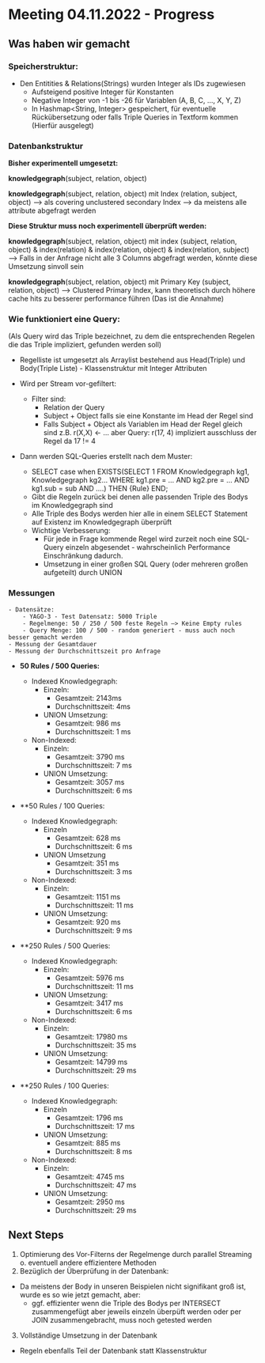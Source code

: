 # Meeting 04.11.2022 - Progress

## Was haben wir gemacht

### Speicherstruktur:
- Den Entitities & Relations(Strings) wurden Integer als IDs zugewiesen
    - Aufsteigend positive Integer für Konstanten
    - Negative Integer von -1 bis -26 für Variablen (A, B, C, ..., X, Y, Z)
    - In Hashmap<String, Integer> gespeichert, für eventuelle Rückübersetzung oder falls Triple Queries in Textform kommen (Hierfür ausgelegt)

### Datenbankstruktur
**Bisher experimentell umgesetzt:**

**knowledgegraph**(subject, relation, object)

**knowledgegraph**(subject, relation, object) mit Index (relation, subject, object) —> als covering unclustered secondary Index --> da meistens alle attribute abgefragt werden

**Diese Struktur muss noch experimentell überprüft werden:**

**knowledgegraph**(subject, relation, object) mit index (subject, relation, object) & index(relation) & index(relation, object) & index(relation, subject) —> Falls in der Anfrage nicht alle 3 Columns abgefragt werden, könnte diese Umsetzung sinvoll sein

**knowledgegraph**(subject, relation, object) mit Primary Key (subject, relation, object) —> Clustered Primary Index, kann theoretisch durch höhere cache hits zu besserer performance führen (Das ist die Annahme)

### Wie funktioniert eine Query:
(Als Query wird das Triple bezeichnet, zu dem die entsprechenden Regelen die das Triple impliziert, gefunden werden soll)

- Regelliste ist umgesetzt als Arraylist bestehend aus Head(Triple) und Body(Triple Liste) - Klassenstruktur mit Integer Attributen
- Wird per Stream vor-gefiltert:
    - Filter sind:
      - Relation der Query
      - Subject + Object falls sie eine Konstante im Head der Regel sind
      - Falls Subject + Object als Variablen im Head der Regel gleich sind z.B. r(X,X) <- ... aber Query: r(17, 4) impliziert ausschluss der Regel da 17 != 4

- Dann werden SQL-Queries erstellt nach dem Muster:
    - SELECT case when EXISTS(SELECT 1 FROM Knowledgegraph kg1, Knowledgegraph kg2… WHERE kg1.pre = … AND kg2.pre = … AND kg1.sub = sub AND ….) THEN {Rule} END;
    - Gibt die Regeln zurück bei denen alle passenden Triple des Bodys im Knowledgegraph sind
    - Alle Triple des Bodys werden hier alle in einem SELECT Statement auf Existenz im Knowledgegraph überprüft
    - Wichtige Verbesserung:
      - Für jede in Frage kommende Regel wird zurzeit noch eine SQL-Query einzeln abgesendet - wahrscheinlich Performance Einschränkung dadurch.
      - Umsetzung in einer großen SQL Query (oder mehreren großen aufgeteilt) durch UNION

### Messungen

    - Datensätze:
        - YAGO-3 - Test Datensatz: 5000 Triple
        - Regelmenge: 50 / 250 / 500 feste Regeln —> Keine Empty rules
        - Query Menge: 100 / 500 - random generiert - muss auch noch besser gemacht werden
    - Messung der Gesamtdauer
    - Messung der Durchschnittszeit pro Anfrage

- **50 Rules / 500 Queries:**
    - Indexed Knowledgegraph:
      - Einzeln:
        - Gesamtzeit: 2143ms
        - Durchschnittszeit: 4ms
      - UNION Umsetzung:
        - Gesamtzeit: 986 ms
        - Durchschnittszeit: 1 ms
    - Non-Indexed:
      - Einzeln:
        - Gesamtzeit: 3790 ms
        - Durchschnittszeit: 7 ms
      - UNION Umsetzung:
        - Gesamtzeit: 3057 ms
        - Durchschnittszeit: 6 ms


- **50 Rules / 100 Queries:
    - Indexed Knowledgegraph:
      - Einzeln
        - Gesamtzeit: 628 ms
        - Durchschnittszeit: 6 ms
      - UNION Umsetzung
        - Gesamtzeit: 351 ms
        - Durchschnittszeit: 3 ms
    - Non-Indexed:
      - Einzeln:
        - Gesamtzeit: 1151 ms
        - Durchschnittszeit: 11 ms
      - UNION Umsetzung:
        - Gesamtzeit: 920 ms
        - Durchschnittszeit: 9 ms

- **250 Rules / 500 Queries:
    - Indexed Knowledgegraph:
      - Einzeln:
        - Gesamtzeit: 5976 ms
        - Durchschnittszeit: 11 ms
      - UNION Umsetzung:
        - Gesamtzeit: 3417 ms
        - Durchschnittszeit: 6 ms
    - Non-Indexed:
      - Einzeln:
        - Gesamtzeit: 17980 ms
        - Durchschnittszeit: 35 ms
      - UNION Umsetzung:
        - Gesamtzeit: 14799 ms
        - Durchschnittszeit: 29 ms

- **250 Rules / 100 Queries:
    - Indexed Knowledgegraph:
      - Einzeln
        - Gesamtzeit: 1796 ms
        - Durchschnittszeit: 17 ms
      - UNION Umsetzung:
        - Gesamtzeit: 885 ms
        - Durchschnittszeit: 8 ms
    - Non-Indexed:
      - Einzeln:
        - Gesamtzeit: 4745 ms
        - Durchschnittszeit: 47 ms
      - UNION Umsetzung:
        - Gesamtzeit: 2950 ms
        - Durchschnittszeit: 29 ms

## Next Steps

1. Optimierung des Vor-Filterns der Regelmenge durch parallel Streaming o. eventuell andere effizientere Methoden 
2. Bezüglich der Überprüfung in der Datenbank:
  - Da meistens der Body in unseren Beispielen nicht signifikant groß ist, wurde es so wie jetzt gemacht, aber:
    - ggf. effizienter wenn die Triple des Bodys per INTERSECT zusammengefügt aber jeweils einzeln überpüft werden oder per JOIN zusammengebracht, muss noch getested werden
3. Vollständige Umsetzung in der Datenbank
  - Regeln ebenfalls Teil der Datenbank statt Klassenstruktur
